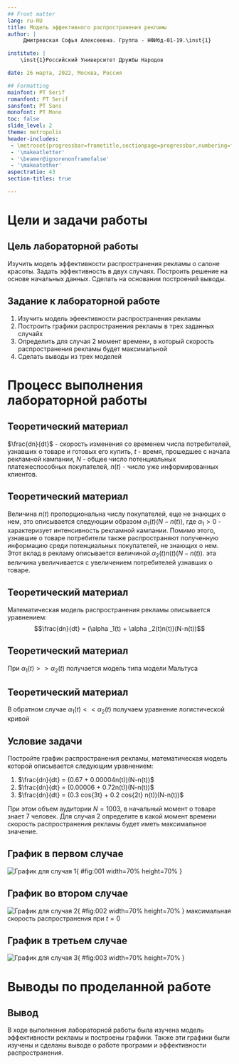 ```yaml
---
## Front matter
lang: ru-RU
title: Модель эффективного распространения рекламы
author: |
	 Дмитревская Софья Алексеевна. Группа - НФИбд-01-19.\inst{1}

institute: |
	\inst{1}Российский Университет Дружбы Народов

date: 26 марта, 2022, Москва, Россия

## Formatting
mainfont: PT Serif
romanfont: PT Serif
sansfont: PT Sans
monofont: PT Mono
toc: false
slide_level: 2
theme: metropolis
header-includes: 
 - \metroset{progressbar=frametitle,sectionpage=progressbar,numbering=fraction}
 - '\makeatletter'
 - '\beamer@ignorenonframefalse'
 - '\makeatother'
aspectratio: 43
section-titles: true

---
```


# Цели и задачи работы

## Цель лабораторной работы

Изучить модель эффективности распространения рекламы о салоне красоты. Задать эффективность в двух случаях.
Построить решение на основе начальных данных. Сделать на основании построений выводы.

## Задание к лабораторной работе

1.	Изучить модель эфеективности распространения рекламы
2.	Построить графики распространения рекламы в трех заданных случайх
3.	Определить для случая 2 момент времени, в который скорость распространения рекламы будет максимальной
4.	Сделать выводы из трех моделей

# Процесс выполнения лабораторной работы

## Теоретический материал 

$\frac{dn}{dt}$ - скорость изменения со временем числа потребителей, узнавших о товаре и готовых его купить,
$t$ - время, прошедшее с начала рекламной кампании,
$N$ - общее число потенциальных платежеспособных покупателей,
$n(t)$ - число  уже информированных клиентов.

## Теоретический материал 

Величина $n(t)$ пропорциональна числу покупателей, еще не знающих о нем, это описывается следующим образом
$\alpha _1(t)(N-n(t))$, где $\alpha _1>0$ -  характеризует интенсивность рекламной кампании.
Помимо этого, узнавшие о товаре потребители также распространяют полученную информацию среди потенциальных покупателей, не знающих о нем. Этот вклад в рекламу описывается величиной  $\alpha _2(t)n(t)(N-n(t))$. эта величина увеличивается с увеличением потребителей узнавших о товаре.

## Теоретический материал 

Математическая модель распространения рекламы описывается уравнением:
$$\frac{dn}{dt} = (\alpha _1(t) + \alpha _2(t)n(t))(N-n(t))$$

## Теоретический материал

При $\alpha _1(t) >> \alpha _2(t)$ получается модель типа модели Мальтуса 

## Теоретический материал

В обратном случае $\alpha _1(t) << \alpha _2(t)$ получаем уравнение логистической кривой

## Условие задачи

Постройте график распространения рекламы, математическая модель которой описывается следующим уравнением:

1.	$\frac{dn}{dt} = (0.67 + 0.00004n(t))(N-n(t))$
2.	$\frac{dn}{dt} = (0.00006 + 0.72n(t))(N-n(t))$
3.	$\frac{dn}{dt} = (0.3 cos{3t} + 0.2 cos{2t} n(t))(N-n(t))$

При этом объем аудитории $N = 1003$, в начальный момент о товаре знает 7 человек.
Для случая 2 определите в какой момент времени скорость распространения рекламы будет иметь максимальное значение.

## График в первом случае
![График для случая 1](image/1.jpg){ #fig:001 width=70% height=70% }

## График во втором случае
![График для случая 2](image/2.jpg){ #fig:002 width=70% height=70% }
максимальная скорость распространения при $t=0$

## График в третьем случае
![График для случая 3](image/3.jpg){ #fig:003 width=70% height=70% }

# Выводы по проделанной работе

## Вывод

В ходе выполнения лабораторной работы была изучена модель эффективности рекламы и построены графики. Также эти графики были изучены и сделаны выводе о работе программ и эффективности распространения.
